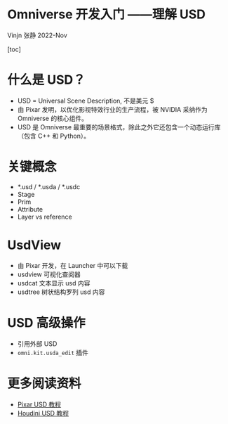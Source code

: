 # Omniverse 开发入门 ——理解 USD

Vinjn 张静
2022-Nov



[toc]

# 什么是 USD？

- USD = Universal Scene Description, 不是美元 $
- 由 Pixar 发明，以优化影视特效行业的生产流程，被 NVIDIA 采纳作为 Omniverse 的核心组件。
- USD 是 Omniverse 最重要的场景格式，除此之外它还包含一个动态运行库（包含 C++ 和 Python）。

# 关键概念

- *.usd / *.usda / *.usdc
- Stage
- Prim
- Attribute
- Layer vs reference

# UsdView

- 由 Pixar 开发，在 Launcher 中可以下载
- usdview 可视化查阅器
- usdcat 文本显示 usd 内容
- usdtree 树状结构罗列 usd 内容

# USD 高级操作

- 引用外部 USD
- `omni.kit.usda_edit` 插件

# 更多阅读资料

- [Pixar USD 教程](https://graphics.pixar.com/usd/release/dl_downloads.html)
- [Houdini USD 教程](https://www.sidefx.com/docs/houdini/solaris/usd.html#usd)